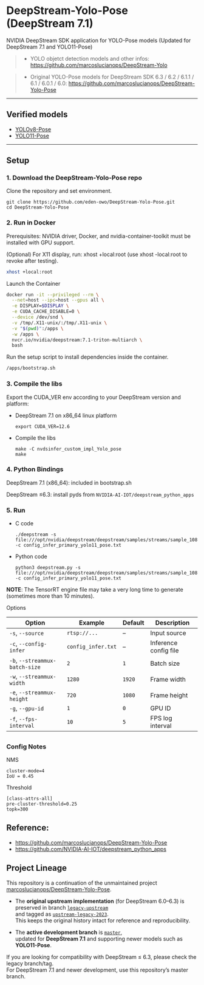 # DeepStream-Yolo-Pose (DeepStream 7.1)

NVIDIA DeepStream SDK application for YOLO-Pose models (Updated for DeepStream 7.1 and YOLO11-Pose)


> - YOLO objetct detection models and other infos: https://github.com/marcoslucianops/DeepStream-Yolo

> - Original YOLO-Pose models for DeepStream SDK 6.3 / 6.2 / 6.1.1 / 6.1 / 6.0.1 / 6.0: https://github.com/marcoslucianops/DeepStream-Yolo-Pose

---

## Verified models

* [YOLOv8-Pose](https://github.com/ultralytics/ultralytics)
* [YOLO11-Pose](https://github.com/ultralytics/ultralytics)

---

## Setup

### 1. Download the DeepStream-Yolo-Pose repo

Clone the repository and set environment.

```
git clone https://github.com/eden-owo/DeepStream-Yolo-Pose.git
cd DeepStream-Yolo-Pose
```

### 2. Run in Docker
Prerequisites: NVIDIA driver, Docker, and nvidia-container-toolkit must be installed with GPU support.

(Optional) For X11 display, run: xhost +local:root (use xhost -local:root to revoke after testing).
```bash
xhost +local:root
```

Launch the Container
```bash
docker run -it --privileged --rm \
  --net=host --ipc=host --gpus all \
  -e DISPLAY=$DISPLAY \
  -e CUDA_CACHE_DISABLE=0 \
  --device /dev/snd \
  -v /tmp/.X11-unix/:/tmp/.X11-unix \
  -v "$(pwd)":/apps \
  -w /apps \
  nvcr.io/nvidia/deepstream:7.1-triton-multiarch \
  bash
```

Run the setup script to install dependencies inside the container.

```bash
/apps/bootstrap.sh
```

### 3. Compile the libs

Export the CUDA_VER env according to your DeepStream version and platform:

* DeepStream 7.1 on x86_64 linux platform

  ```
  export CUDA_VER=12.6
  ```

* Compile the libs

  ```
  make -C nvdsinfer_custom_impl_Yolo_pose
  make
  ```

### 4. Python Bindings

  DeepStream 7.1 (x86_64): included in bootstrap.sh

  DeepStream ≤6.3: install pyds from  `NVIDIA-AI-IOT/deepstream_python_apps` 



### 5. Run

* C code

  ```
  ./deepstream -s file:///opt/nvidia/deepstream/deepstream/samples/streams/sample_1080p_h264.mp4 -c config_infer_primary_yolo11_pose.txt
  ```

* Python code

  ```
  python3 deepstream.py -s file:///opt/nvidia/deepstream/deepstream/samples/streams/sample_1080p_h264.mp4 -c config_infer_primary_yolo11_pose.txt
  ```

**NOTE**: The TensorRT engine file may take a very long time to generate (sometimes more than 10 minutes).

Options

| Option | Example | Default | Description |
|--------|---------|---------|-------------|
| `-s`, `--source` | `rtsp://...` | – | Input source |
| `-c`, `--config-infer` | `config_infer.txt` | – | Inference config file |
| `-b`, `--streammux-batch-size` | `2` | `1` | Batch size |
| `-w`, `--streammux-width` | `1280` | `1920` | Frame width |
| `-e`, `--streammux-height` | `720` | `1080` | Frame height |
| `-g`, `--gpu-id` | `1` | `0` | GPU ID |
| `-f`, `--fps-interval` | `10` | `5` | FPS log interval |

##

### Config Notes

NMS
```
cluster-mode=4
IoU = 0.45
```

Threshold
```
[class-attrs-all]
pre-cluster-threshold=0.25
topk=300
```

## Reference: 
* https://github.com/marcoslucianops/DeepStream-Yolo-Pose
* https://github.com/NVIDIA-AI-IOT/deepstream_python_apps

## Project Lineage

This repository is a continuation of the unmaintained project  
[marcoslucianops/DeepStream-Yolo-Pose](https://github.com/marcoslucianops/DeepStream-Yolo-Pose).

- The **original upstream implementation** (for DeepStream 6.0–6.3) is preserved in branch [`legacy-upstream`](https://github.com/eden-owo/DeepStream-Yolo-Pose/tree/legacy-upstream)  
  and tagged as [`upstream-legacy-2023`](https://github.com/eden-owo/DeepStream-Yolo-Pose/releases/tag/upstream-legacy-2023).  
  This keeps the original history intact for reference and reproducibility.

- The **active development branch** is [`master`](https://github.com/eden-owo/DeepStream-Yolo-Pose/tree/master),  
  updated for **DeepStream 7.1** and supporting newer models such as **YOLO11-Pose**.

If you are looking for compatibility with DeepStream ≤ 6.3, please check the legacy branch/tag.  
For DeepStream 7.1 and newer development, use this repository’s master branch.
